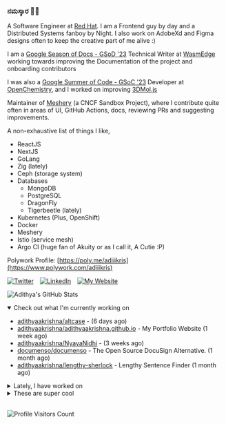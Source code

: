 ### ನಮಸ್ಕಾರ 🙏🏼
  
A Software Engineer at [Red Hat](https://www.redhat.com). I am a Frontend guy by day and a Distributed Systems fanboy by Night. I also work on AdobeXd and Figma designs often to keep the creative part of me alive :)

I am a [Google Season of Docs - GSoD '23](https://developers.google.com/season-of-docs) Technical Writer at [WasmEdge](https://github.com/WasmEdge) working towards improving the Documentation of the project and onboarding contributors

I was also a [Google Summer of Code - GSoC '23](https://summerofcode.withgoogle.com/) Developer at [OpenChemistry](https://openchemistry.org), and I worked on improving [3DMol.js](https://github.com/3dmol/3Dmol.js)

Maintainer of [Meshery](https://github.com/meshery) (a CNCF Sandbox Project), where I contribute quite often in areas of UI, GitHub Actions, docs, reviewing PRs and suggesting improvements.

A non-exhaustive list of things I like,

- ReactJS
- NextJS
- GoLang
- Zig (lately)
- Ceph (storage system)
- Databases
  - MongoDB
  - PostgreSQL
  - DragonFly
  - Tigerbeetle (lately)
- Kubernetes (Plus, OpenShift)
- Docker
- Meshery
- Istio (service mesh)
- Argo CI (huge fan of Akuity or as I call it, A Cutie :P)

Polywork Profile: [https://poly.me/adiiikris](https://www.polywork.com/adiiikris)

[![Twitter](https://img.shields.io/badge/-@adii_kris-%231DA1F2?style=for-the-badge&logo=twitter&logoColor=ffffff)](https:/twitter.adikris.in) &ensp;
[![LinkedIn](https://img.shields.io/badge/-Adithya%20Krishna-%230A67C3?style=for-the-badge&logo=linkedin&logoColor=ffffff)](https://linkedin.adikris.in/) &ensp;
[![My Website](https://img.shields.io/badge/-My%20Website-%230A67C3?style=for-the-badge)](https://adikris.in/)



![Adithya's GitHub Stats](https://github-readme-stats.vercel.app/api?username=adithyaakrishna&show_icons=true&hide_border=true&title_color=fff&icon_color=79ff97&text_color=9f9f9f&bg_color=151515)


<details open="true">
  <summary>Check out what I'm currently working on</summary>
  
  - [adithyaakrishna/altcase](https://github.com/adithyaakrishna/altcase) -  (6 days ago)
  - [adithyaakrishna/adithyaakrishna.github.io](https://github.com/adithyaakrishna/adithyaakrishna.github.io) - My Portfolio Website (1 week ago)
  - [adithyaakrishna/NyayaNidhi](https://github.com/adithyaakrishna/NyayaNidhi) -  (3 weeks ago)
  - [documenso/documenso](https://github.com/documenso/documenso) - The Open Source DocuSign Alternative. (1 month ago)
  - [adithyaakrishna/lengthy-sherlock](https://github.com/adithyaakrishna/lengthy-sherlock) - Lengthy Sentence Finder (1 month ago)
</details>

<details>
  <summary>Lately, I have worked on</summary>
  
  - [chore: fix workflows and update package.json file](https://github.com/documenso/documenso/pull/758) on [documenso/documenso](https://github.com/documenso/documenso) (6 days ago)
  - [feat: github repo management improvement](https://github.com/documenso/documenso/pull/728) on [documenso/documenso](https://github.com/documenso/documenso) (1 week ago)
  - [feat: added contents for testing of wasmedge](https://github.com/WasmEdge/docs/pull/197) on [WasmEdge/docs](https://github.com/WasmEdge/docs) (1 month ago)
  - [feat: add docs for fuzzing](https://github.com/WasmEdge/docs/pull/181) on [WasmEdge/docs](https://github.com/WasmEdge/docs) (1 month ago)
  - [chore: updated slack to discord links](https://github.com/documenso/documenso/pull/595) on [documenso/documenso](https://github.com/documenso/documenso) (1 month ago)
</details>

<details>
  <summary>These are super cool</summary>
  
  - [velocitatem/garlic](https://github.com/velocitatem/garlic) - 🧄🧛  protect your website from being scraped by bots. (2 days ago)
  - [mistralai/client-js](https://github.com/mistralai/client-js) - JS Client library for Mistral AI platform (6 days ago)
  - [mistralai/mistral-src](https://github.com/mistralai/mistral-src) - Reference implementation of Mistral AI 7B v0.1 model. (6 days ago)
  - [delta-io/delta](https://github.com/delta-io/delta) - An open-source storage framework that enables building a Lakehouse architecture with compute engines including Spark, PrestoDB, Flink, Trino, and Hive and APIs (1 week ago)
  - [CrowdDotDev/crowd.dev](https://github.com/CrowdDotDev/crowd.dev) - ⚡️ The developer data platform to centralize community, product, and customer data (2 weeks ago)
</details>

<br> 

![Profile Visitors Count](https://profile-counter.glitch.me/adithyaakrishna/count.svg)
